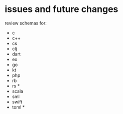 # issues and future changes
review schemas for:
- c
- c++
- cs
- clj
- dart
- ex
- go
- kt
- php
- rb
- rs *
- scala
- sml
- swift
- toml *